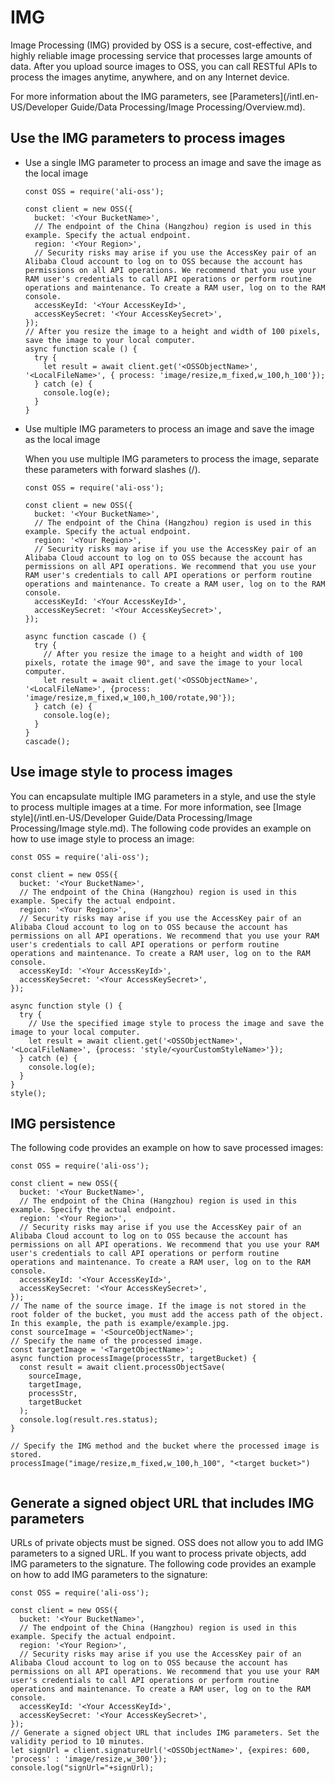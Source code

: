 # IMG

Image Processing \(IMG\) provided by OSS is a secure, cost-effective, and highly reliable image processing service that processes large amounts of data. After you upload source images to OSS, you can call RESTful APIs to process the images anytime, anywhere, and on any Internet device.

For more information about the IMG parameters, see [Parameters](/intl.en-US/Developer Guide/Data Processing/Image Processing/Overview.md).

## Use the IMG parameters to process images

-   Use a single IMG parameter to process an image and save the image as the local image

    ```
    const OSS = require('ali-oss');
    
    const client = new OSS({
      bucket: '<Your BucketName>',
      // The endpoint of the China (Hangzhou) region is used in this example. Specify the actual endpoint.
      region: '<Your Region>',
      // Security risks may arise if you use the AccessKey pair of an Alibaba Cloud account to log on to OSS because the account has permissions on all API operations. We recommend that you use your RAM user's credentials to call API operations or perform routine operations and maintenance. To create a RAM user, log on to the RAM console.
      accessKeyId: '<Your AccessKeyId>',
      accessKeySecret: '<Your AccessKeySecret>',
    });
    // After you resize the image to a height and width of 100 pixels, save the image to your local computer.
    async function scale () {
      try {
        let result = await client.get('<OSSObjectName>', '<LocalFileName>', { process: 'image/resize,m_fixed,w_100,h_100'});
      } catch (e) {
        console.log(e);
      }
    }
    ```

-   Use multiple IMG parameters to process an image and save the image as the local image

    When you use multiple IMG parameters to process the image, separate these parameters with forward slashes \(/\).

    ```
    const OSS = require('ali-oss');
    
    const client = new OSS({
      bucket: '<Your BucketName>',
      // The endpoint of the China (Hangzhou) region is used in this example. Specify the actual endpoint.
      region: '<Your Region>',
      // Security risks may arise if you use the AccessKey pair of an Alibaba Cloud account to log on to OSS because the account has permissions on all API operations. We recommend that you use your RAM user's credentials to call API operations or perform routine operations and maintenance. To create a RAM user, log on to the RAM console.
      accessKeyId: '<Your AccessKeyId>',
      accessKeySecret: '<Your AccessKeySecret>',
    });
    
    async function cascade () {
      try {
        // After you resize the image to a height and width of 100 pixels, rotate the image 90°, and save the image to your local computer.
        let result = await client.get('<OSSObjectName>', '<LocalFileName>', {process: 'image/resize,m_fixed,w_100,h_100/rotate,90'});
      } catch (e) {
        console.log(e);
      }
    }
    cascade();
    ```


## Use image style to process images

You can encapsulate multiple IMG parameters in a style, and use the style to process multiple images at a time. For more information, see [Image style](/intl.en-US/Developer Guide/Data Processing/Image Processing/Image style.md). The following code provides an example on how to use image style to process an image:

```
const OSS = require('ali-oss');

const client = new OSS({
  bucket: '<Your BucketName>',
  // The endpoint of the China (Hangzhou) region is used in this example. Specify the actual endpoint.
  region: '<Your Region>',
  // Security risks may arise if you use the AccessKey pair of an Alibaba Cloud account to log on to OSS because the account has permissions on all API operations. We recommend that you use your RAM user's credentials to call API operations or perform routine operations and maintenance. To create a RAM user, log on to the RAM console.
  accessKeyId: '<Your AccessKeyId>',
  accessKeySecret: '<Your AccessKeySecret>',
});

async function style () {
  try {
    // Use the specified image style to process the image and save the image to your local computer.
    let result = await client.get('<OSSObjectName>', '<LocalFileName>', {process: 'style/<yourCustomStyleName>'});
  } catch (e) {
    console.log(e);
  }
}
style();
```

## IMG persistence

The following code provides an example on how to save processed images:

```
const OSS = require('ali-oss');

const client = new OSS({
  bucket: '<Your BucketName>',
  // The endpoint of the China (Hangzhou) region is used in this example. Specify the actual endpoint.
  region: '<Your Region>',
  // Security risks may arise if you use the AccessKey pair of an Alibaba Cloud account to log on to OSS because the account has permissions on all API operations. We recommend that you use your RAM user's credentials to call API operations or perform routine operations and maintenance. To create a RAM user, log on to the RAM console.
  accessKeyId: '<Your AccessKeyId>',
  accessKeySecret: '<Your AccessKeySecret>',
});
// The name of the source image. If the image is not stored in the root folder of the bucket, you must add the access path of the object. In this example, the path is example/example.jpg.
const sourceImage = '<SourceObjectName>';
// Specify the name of the processed image.
const targetImage = '<TargetObjectName>';
async function processImage(processStr, targetBucket) {
  const result = await client.processObjectSave(
    sourceImage,
    targetImage,
    processStr,
    targetBucket
  );
  console.log(result.res.status);
}

// Specify the IMG method and the bucket where the processed image is stored.
processImage("image/resize,m_fixed,w_100,h_100", "<target bucket>")
            
```

## Generate a signed object URL that includes IMG parameters

URLs of private objects must be signed. OSS does not allow you to add IMG parameters to a signed URL. If you want to process private objects, add IMG parameters to the signature. The following code provides an example on how to add IMG parameters to the signature:

```
const OSS = require('ali-oss');

const client = new OSS({
  bucket: '<Your BucketName>',
  // The endpoint of the China (Hangzhou) region is used in this example. Specify the actual endpoint.
  region: '<Your Region>',
  // Security risks may arise if you use the AccessKey pair of an Alibaba Cloud account to log on to OSS because the account has permissions on all API operations. We recommend that you use your RAM user's credentials to call API operations or perform routine operations and maintenance. To create a RAM user, log on to the RAM console.
  accessKeyId: '<Your AccessKeyId>',
  accessKeySecret: '<Your AccessKeySecret>',
});
// Generate a signed object URL that includes IMG parameters. Set the validity period to 10 minutes.
let signUrl = client.signatureUrl('<OSSObjectName>', {expires: 600, 'process' : 'image/resize,w_300'});
console.log("signUrl="+signUrl);
```

